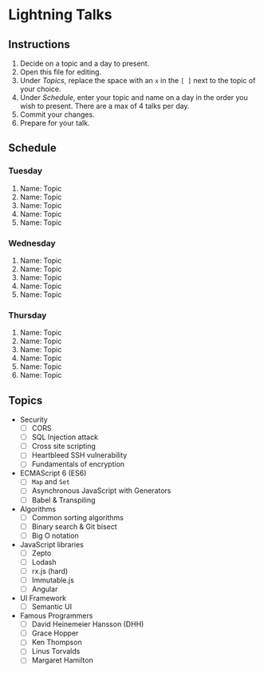 # Lightning Talks

## Instructions

1. Decide on a topic and a day to present.
2. Open this file for editing.
3. Under _Topics_, replace the space with an `x` in the `[ ]` next to the topic of your choice.
4. Under _Schedule_, enter your topic and name on a day in the order you wish to present. There are a max of 4 talks per day.
5. Commit your changes.
6. Prepare for your talk.


## Schedule

### Tuesday

1. Name: Topic
2. Name: Topic
3. Name: Topic
4. Name: Topic
5. Name: Topic


### Wednesday

1. Name: Topic
2. Name: Topic
3. Name: Topic
4. Name: Topic
5. Name: Topic


### Thursday

1. Name: Topic
2. Name: Topic
3. Name: Topic
4. Name: Topic
5. Name: Topic
6. Name: Topic


## Topics

* Security
  - [ ] CORS
  - [ ] SQL Injection attack
  - [ ] Cross site scripting
  - [ ] Heartbleed SSH vulnerability
  - [ ] Fundamentals of encryption

* ECMAScript 6 (ES6)
  - [ ] `Map` and `Set`
  - [ ] Asynchronous JavaScript with Generators
  - [ ] Babel & Transpiling

* Algorithms
  - [ ] Common sorting algorithms
  - [ ] Binary search & Git bisect
  - [ ] Big O notation

* JavaScript libraries
  - [ ] Zepto
  - [ ] Lodash
  - [ ] rx.js (hard)
  - [ ] Immutable.js
  - [ ] Angular

* UI Framework
  - [ ] Semantic UI

* Famous Programmers
  - [ ] David Heinemeier Hansson (DHH)
  - [ ] Grace Hopper
  - [ ] Ken Thompson
  - [ ] Linus Torvalds
  - [ ] Margaret Hamilton

<!-- Count: 22 -->